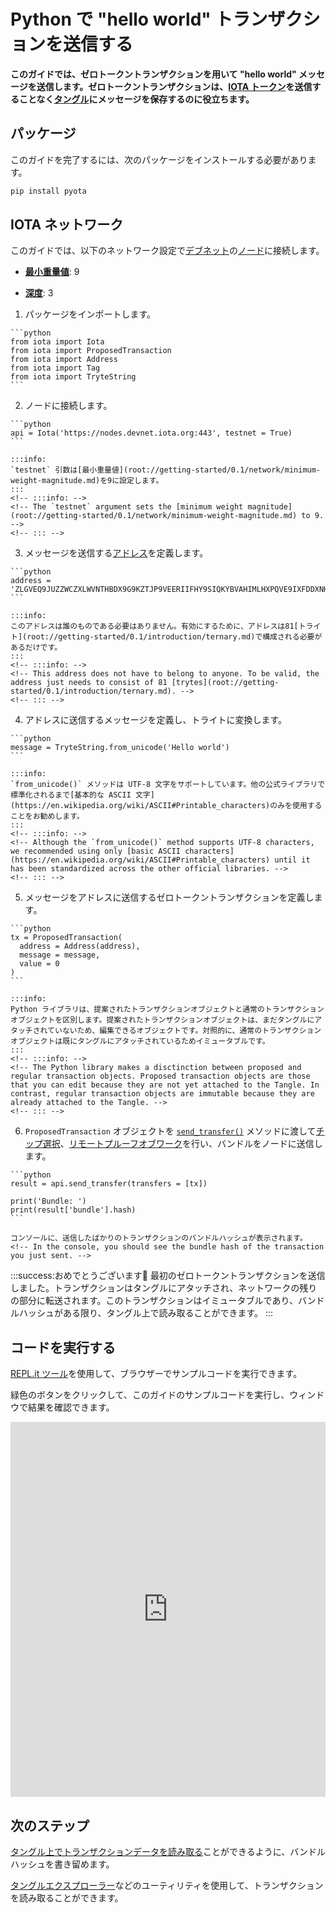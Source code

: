 # Python で "hello world" トランザクションを送信する
<!-- # Send a "hello world" transaction in Python -->

**このガイドでは、ゼロトークントランザクションを用いて "hello world" メッセージを送信します。ゼロトークントランザクションは、[IOTA トークン](root://getting-started/0.1/clients/token.md)を送信することなく[タングル](root://getting-started/0.1/network/the-tangle.md)にメッセージを保存するのに役立ちます。**
<!-- **In this guide, you send a "hello world" message in a zero-value transaction. These transactions are useful for storing messages on the [Tangle](root://getting-started/0.1/network/the-tangle.md) without having to send any [IOTA tokens](root://getting-started/0.1/clients/token.md).** -->

## パッケージ
<!-- ## Packages -->

このガイドを完了するには、次のパッケージをインストールする必要があります。
<!-- To complete this guide, you need to install the following package: -->

```bash
pip install pyota
```

## IOTA ネットワーク
<!-- ## IOTA network -->

このガイドでは、以下のネットワーク設定で[デブネット](root://getting-started/0.1/network/iota-networks.md#devnet)の[ノード](root://getting-started/0.1/network/nodes.md)に接続します。
<!-- In this guide, we connect to a [node](root://getting-started/0.1/network/nodes.md) on the [Devnet](root://getting-started/0.1/network/iota-networks.md#devnet) with the following network settings: -->

- **[最小重量値](root://getting-started/0.1/network/minimum-weight-magnitude.md)**: 9
<!-- - **[Minimum weight magnitude](root://getting-started/0.1/network/minimum-weight-magnitude.md)**: 9 -->

- **[深度](root://getting-started/0.1/transactions/depth.md)**: 3
<!-- - **[Depth](root://getting-started/0.1/transactions/depth.md)**: 3 -->

1. パッケージをインポートします。
  <!-- 1. Import the packages -->

    ```python
    from iota import Iota
    from iota import ProposedTransaction
    from iota import Address
    from iota import Tag
    from iota import TryteString
    ```

2. ノードに接続します。
  <!-- 2. Connect to a node -->

    ```python
    api = Iota('https://nodes.devnet.iota.org:443', testnet = True)
    ```

    :::info:
    `testnet` 引数は[最小重量値](root://getting-started/0.1/network/minimum-weight-magnitude.md)を9に設定します。
    :::
    <!-- :::info: -->
    <!-- The `testnet` argument sets the [minimum weight magnitude](root://getting-started/0.1/network/minimum-weight-magnitude.md) to 9. -->
    <!-- ::: -->

3. メッセージを送信する[アドレス](root://getting-started/0.1/clients/addresses.md)を定義します。
  <!-- 3. Define an [address](root://getting-started/0.1/clients/addresses.md) to which you want to send a message -->

    ```python
    address = 'ZLGVEQ9JUZZWCZXLWVNTHBDX9G9KZTJP9VEERIIFHY9SIQKYBVAHIMLHXPQVE9IXFDDXNHQINXJDRPFDXNYVAPLZAW'
    ```

    :::info:
    このアドレスは誰のものである必要はありません。有効にするために、アドレスは81[トライト](root://getting-started/0.1/introduction/ternary.md)で構成される必要があるだけです。
    :::
    <!-- :::info: -->
    <!-- This address does not have to belong to anyone. To be valid, the address just needs to consist of 81 [trytes](root://getting-started/0.1/introduction/ternary.md). -->
    <!-- ::: -->

4. アドレスに送信するメッセージを定義し、トライトに変換します。
  <!-- 4. Define a message that you want to send to the address and convert it to trytes -->

    ```python
    message = TryteString.from_unicode('Hello world')
    ```

    :::info:
    `from_unicode()` メソッドは UTF-8 文字をサポートしています。他の公式ライブラリで標準化されるまで[基本的な ASCII 文字](https://en.wikipedia.org/wiki/ASCII#Printable_characters)のみを使用することをお勧めします。
    :::
    <!-- :::info: -->
    <!-- Although the `from_unicode()` method supports UTF-8 characters, we recommended using only [basic ASCII characters](https://en.wikipedia.org/wiki/ASCII#Printable_characters) until it has been standardized across the other official libraries. -->
    <!-- ::: -->

5. メッセージをアドレスに送信するゼロトークントランザクションを定義します。
  <!-- 5. Define a zero-value transaction that sends the message to the address -->

    ```python
    tx = ProposedTransaction(
      address = Address(address),
      message = message,
      value = 0
    )
    ```

    :::info:
    Python ライブラリは、提案されたトランザクションオブジェクトと通常のトランザクションオブジェクトを区別します。提案されたトランザクションオブジェクトは、まだタングルにアタッチされていないため、編集できるオブジェクトです。対照的に、通常のトランザクションオブジェクトは既にタングルにアタッチされているためイミュータブルです。
    :::
    <!-- :::info: -->
    <!-- The Python library makes a disctinction between proposed and regular transaction objects. Proposed transaction objects are those that you can edit because they are not yet attached to the Tangle. In contrast, regular transaction objects are immutable because they are already attached to the Tangle. -->
    <!-- ::: -->

6. `ProposedTransaction` オブジェクトを [`send_transfer()`](https://pyota.readthedocs.io/en/latest/api.html#send-transfer) メソッドに渡して[チップ選択](root://node-software/0.1/iri/concepts/tip-selection.md)、[リモートプルーフオブワーク](root://getting-started/0.1/transactions/proof-of-work.md)を行い、バンドルをノードに送信します。
  <!-- 6. Pass your `ProposedTransaction` object to the [`send_transfer()`](https://pyota.readthedocs.io/en/latest/api.html#send-transfer) method to do [tip selection](root://node-software/0.1/iri/concepts/tip-selection.md), [remote proof of work](root://getting-started/0.1/transactions/proof-of-work.md), and to send the bundle to the node -->

    ```python
    result = api.send_transfer(transfers = [tx])

    print('Bundle: ')
    print(result['bundle'].hash)
    ```

    コンソールに、送信したばかりのトランザクションのバンドルハッシュが表示されます。
    <!-- In the console, you should see the bundle hash of the transaction you just sent. -->

:::success:おめでとうございます:tada:
最初のゼロトークントランザクションを送信しました。トランザクションはタングルにアタッチされ、ネットワークの残りの部分に転送されます。このトランザクションはイミュータブルであり、バンドルハッシュがある限り、タングル上で読み取ることができます。
:::
<!-- :::success:Congratulations :tada: -->
<!-- You've just sent your first zero-value transaction. Your transaction is attached to the Tangle, and will be forwarded to the rest of the network. This transaction is now immutable, and as long as you have its bundle hash, you can read it on the Tangle. -->
<!-- ::: -->

## コードを実行する
<!-- ## Run the code -->

[REPL.it ツール](https://repl.it)を使用して、ブラウザーでサンプルコードを実行できます。
<!-- We use the [REPL.it tool](https://repl.it) to allow you to run sample code in the browser. -->

緑色のボタンをクリックして、このガイドのサンプルコードを実行し、ウィンドウで結果を確認できます。
<!-- Click the green button to run the sample code in this guide and see the results in the window. -->

<iframe height="600px" width="100%" src="https://repl.it/@jake91/Send-a-hello-world-transaction-Python?lite=true" scrolling="no" frameborder="no" allowtransparency="true" allowfullscreen="true" sandbox="allow-forms allow-pointer-lock allow-popups allow-same-origin allow-scripts allow-modals"></iframe>

## 次のステップ
<!-- ## Next steps -->

[タングル上でトランザクションデータを読み取る](../python/read-transactions.md)ことができるように、バンドルハッシュを書き留めます。
<!-- Make a note of the bundle hash so you can [read the transaction data on the Tangle](../python/read-transactions.md). -->

[タングルエクスプローラー](https://utils.iota.org)などのユーティリティを使用して、トランザクションを読み取ることができます。
<!-- You can also read your transaction, using a utility such as the [Tangle explorer](https://utils.iota.org). -->
